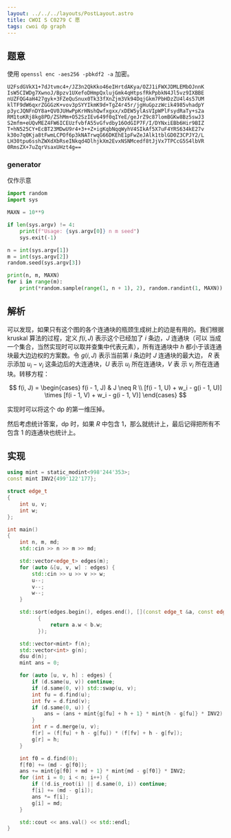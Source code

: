 ```yaml
---
layout: ../../../layouts/PostLayout.astro
title: CWOI S C0279 C 愿
tags: cwoi dp graph
---
```


## 题意

使用 `openssl enc -aes256 -pbkdf2 -a` 加密。

```
U2FsdGVkX1+7dJtvmc4+/JZ3n2QkKko46eIHrtdAKya/OZJ1iFWXJDMLEMbOJnnK
IsW5CIWDg7XwnoJ/Bpzv1UXefoDHmpQxlujGmk4qHtpsfRkPpbkN4Jl5vz9IXBBE
nUZFQG4aH427gyk+3FZeQuSnux0Tk33fXnZjm3Vk94DqjGkm7PbHDzZU4l4s57UM
klTF9dW6qxrZGGGzK+vov3pSYYIkmK9d+TgZ4r45r/jgHuGpzzWcik4985vhadpY
p3ycJQNFnDY8a+QV0JUHwPpKrHNshQwfxgxx/xDEW5ylAsVIpWPlFsydRaTy+s2a
RM1toKRj8kg8PD/ZShMm+O52SzIEv649f0qIYeE/geJrZ9c87lomBGKw8Bz5swJ3
S2mfm+eUQvMEZ4FW6ICEUzfvbfA55vGfvdby16OdGIP7F/I/DYNxiEBb6Hir9BIZ
T+hN525CY+EcBT23MDwU9r4+3++Z+igKqbNqqWyhV4SIkAf5X7uF4YRS634kE27v
k30o7q0Kja8tFwmLCPOf6p3kNATrwqG66DKEhE1pFwZeJAlk1tblGD0Z3CPJY2/L
LH30tpu6sshZWXdXbRseINkqd4DlhjkXm2EvxNSNMcedf8tJjVx7TPCcG5S4lbVR
0RmsZX+7uZqrVsaxUHzt4g==
```

### generator

仅作示意

```python
import random
import sys

MAXN = 10**9

if len(sys.argv) != 4:
    print(f"Usage: {sys.argv[0]} n m seed")
    sys.exit(-1)

n = int(sys.argv[1])
m = int(sys.argv[2])
random.seed(sys.argv[3])

print(n, m, MAXN)
for i in range(m):
    print(*random.sample(range(1, n + 1), 2), random.randint(1, MAXN))
```

## 解析

可以发现，如果只有这个图的各个连通块的瓶颈生成树上的边是有用的。我们根据
kruskal 算法的过程，定义 $f(i, J)$ 表示这个已经加了 $i$ 条边，$J$ 连通块（可以
当成一个集合，当然实现时可以取并查集中代表元素），所有连通块中 $h$ 都小于该连通
块最大边边权的方案数。令 $g(i, J)$ 表示当前第 $i$ 条边时 $J$ 连通块的最大边，
$R$ 表示添加 $u_i - v_i$ 这条边后的大连通块，$U$ 表示 $u_i$ 所在连通块，$V$ 表
示 $v_i$ 所在连通块。转移方程：

$$
f(i, J) = 
\begin{cases}
f(i - 1, J) & J \neq R \\
[f(i - 1, U) + w_i - g(i - 1, U)] \times [f(i - 1, V) + w_i - g(i - 1, V)]
\end{cases}
$$

实现时可以将这个 dp 的第一维压掉。

然后考虑统计答案，dp 时，如果 $R$ 中包含 1，那么就统计上，最后记得把所有不包含
1 的连通块也统计上。

## 实现

```cpp
using mint = static_modint<998'244'353>;
const mint INV2{499'122'177};

struct edge_t
{
	int u, v;
	int w;
};

int main()
{
	int n, m, md;
	std::cin >> n >> m >> md;

	std::vector<edge_t> edges(m);
	for (auto &[u, v, w] : edges) {
		std::cin >> u >> v >> w;
		u--;
		v--;
		w--;
	}

	std::sort(edges.begin(), edges.end(), [](const edge_t &a, const edge_t &b)
		  {
			  return a.w < b.w;
		  });

	std::vector<mint> f(n);
	std::vector<int> g(n);
	dsu d(n);
	mint ans = 0;

	for (auto [u, v, h] : edges) {
		if (d.same(u, v)) continue;
		if (d.same(0, v)) std::swap(u, v);
		int fu = d.find(u);
		int fv = d.find(v);
		if (d.same(0, u)) {
			ans = (ans + mint{g[fu] + h + 1} * mint{h - g[fu]} * INV2) * mint{f[fv] + h - g[fv]};
		}
		int r = d.merge(u, v);
		f[r] = (f[fu] + h - g[fu]) * (f[fv] + h - g[fv]);
		g[r] = h;
	}

	int f0 = d.find(0);
	f[f0] += (md - g[f0]);
	ans += mint{g[f0] + md + 1} * mint{md - g[f0]} * INV2;
	for (int i = 0; i < n; i++) {
		if (!d.is_root(i) || d.same(0, i)) continue;
		f[i] += (md - g[i]);
		ans *= f[i];
		g[i] = md;
	}

	std::cout << ans.val() << std::endl;
}
```
